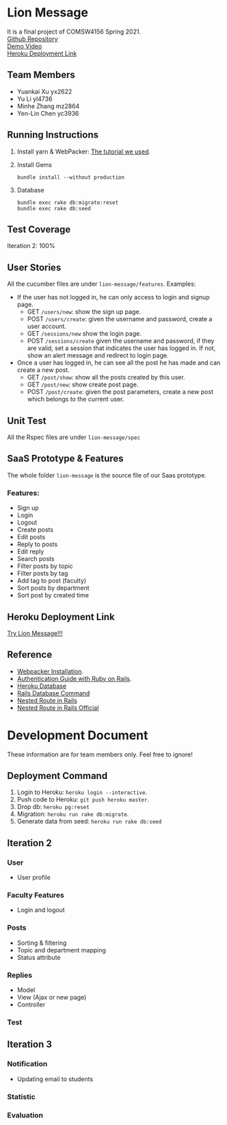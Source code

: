 # Lion Message
It is a final project of COMSW4156 Spring 2021. \
[Github Repository](https://github.com/YuelLi/lion-message)\
[Demo Video](https://youtu.be/2hTezu5oy_k)\
[Heroku Deployment Link](https://dry-dawn-64360.herokuapp.com/)
## Team Members
* Yuankai Xu yx2622
* Yu Li yl4736
* Minhe Zhang mz2864
* Yen-Lin Chen yc3936
## Running Instructions
1. Install yarn & WebPacker: [The tutorial we used](https://yarnpkg.com/en/docs/install).
2. Install Gems

      `bundle install --without production`
3. Database

      `bundle exec rake db:migrate:reset` \
      `bundle exec rake db:seed`

## Test Coverage
Iteration 2: 100%

## User Stories
All the cucumber files are under `lion-message/features`. Examples:
* If the user has not logged in, he can only access to login and signup page.
    * GET ```/users/new```: show the sign up page.
    * POST ```/users/create```: given the username and password, create a user account.
    * GET ```/sessions/new``` show the login page.
    * POST ```/sessions/create``` given the username and password, if they are valid, 
    set a session that indicates the user has logged in. If not, show an alert message and redirect to login page.
* Once a user has logged in, he can see all the post he has made and can create a new post.
    * GET ```/post/show```: show all the posts created by this user.
    * GET ```/post/new```: show create post page.
    * POST ```/post/create```: given the post parameters, create a new post which belongs to the current user.

## Unit Test
All the Rspec files are under `lion-message/spec`

## SaaS Prototype & Features
The whole folder `lion-message` is the source file of our Saas prototype.
### Features:
* Sign up
* Login
* Logout
* Create posts
* Edit posts
* Reply to posts
* Edit reply
* Search posts
* Filter posts by topic
* Filter posts by tag
* Add tag to post (faculty)
* Sort posts by department
* Sort post by created time

## Heroku Deployment Link
[Try Lion Message!!!](http://dry-dawn-64360.herokuapp.com)

## Reference
* [Webpacker Installation](https://yarnpkg.com/en/docs/install).
* [Authentication Guide with Ruby on Rails](https://levelup.gitconnected.com/simple-authentication-guide-with-ruby-on-rails-16a6255f0be8).
* [Heroku Database](https://stackoverflow.com/questions/4820549/how-to-empty-a-heroku-database)
* [Rails Database Command](https://stackoverflow.com/questions/10301794/difference-between-rake-dbmigrate-dbreset-and-dbschemaload)
* [Nested Route in Rails](https://stackoverflow.com/questions/25219534/what-are-nested-routes-for-in-railss)
* [Nested Route in Rails Official](https://guides.rubyonrails.org/routing.html)


# Development Document

These information are for team members only. Feel free to ignore!


## Deployment Command
1. Login to Heroku: `heroku login --interactive`.
2. Push code to Heroku: `git push heroku master`.
3. Drop db: `heroku pg:reset`
4. Migration: `heroku run rake db:migrate`.
5. Generate data from seed: `heroku run rake db:seed`

## Iteration 2

### User
* User profile 

### Faculty Features

* Login and logout
### Posts

* Sorting & filtering
* Topic and department mapping
* Status attribute

### Replies

* Model
* View (Ajax or new page)
* Controller

### Test

## Iteration 3

### Notification
* Updating email to students

### Statistic

### Evaluation